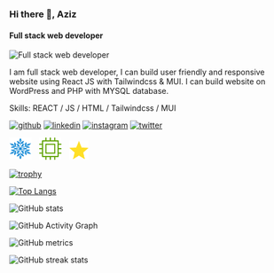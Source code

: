 ### Hi there 👋, Aziz
#### Full stack web developer
![Full stack web developer](https://arturssmirnovs.github.io/github-profile-readme-generator/images/banner.png)

I am full stack web developer, I can build user friendly and responsive website using React JS with Tailwindcss & MUI.
I can build website on WordPress and PHP with MYSQL database.

Skills: REACT / JS / HTML / Tailwindcss / MUI



[<img src='https://cdn.jsdelivr.net/npm/simple-icons@3.0.1/icons/github.svg' alt='github' height='40'>](https://github.com/aziz-codes)  [<img src='https://cdn.jsdelivr.net/npm/simple-icons@3.0.1/icons/linkedin.svg' alt='linkedin' height='40'>](https://www.linkedin.com/in/azizcodes/)  [<img src='https://cdn.jsdelivr.net/npm/simple-icons@3.0.1/icons/instagram.svg' alt='instagram' height='40'>](https://www.instagram.com/azizcodes/)  [<img src='https://cdn.jsdelivr.net/npm/simple-icons@3.0.1/icons/twitter.svg' alt='twitter' height='40'>](https://twitter.com/aziz_codes)  

<a href='https://archiveprogram.github.com/'><img src='https://raw.githubusercontent.com/acervenky/animated-github-badges/master/assets/acbadge.gif' width='40' height='40'></a> <a href='https://docs.github.com/en/developers'><img src='https://raw.githubusercontent.com/acervenky/animated-github-badges/master/assets/devbadge.gif' width='40' height='40'></a> <a href='https://stars.github.com/'><img src='https://raw.githubusercontent.com/acervenky/animated-github-badges/master/assets/starbadge.gif' width='35' height='35'></a> 

[![trophy](https://github-profile-trophy.vercel.app/?username=aziz-codes)](https://github.com/ryo-ma/github-profile-trophy)

[![Top Langs](https://github-readme-stats.vercel.app/api/top-langs/?username=aziz-codes)](https://github.com/anuraghazra/github-readme-stats)

![GitHub stats](https://github-readme-stats.vercel.app/api?username=aziz-codes&show_icons=true)  

![GitHub Activity Graph](https://activity-graph.herokuapp.com/graph?username=aziz-codes)  

![GitHub metrics](https://metrics.lecoq.io/aziz-codes)  

![GitHub streak stats](https://streak-stats.demolab.com/?user=aziz-codes)  

